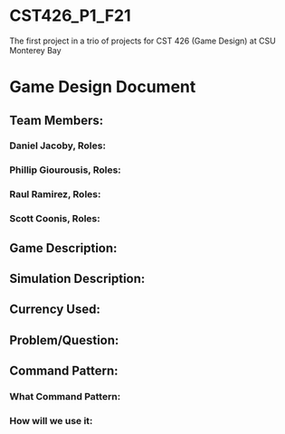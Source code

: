 # CST426_P1_F21
The first project in a trio of projects for CST 426 (Game Design) at CSU Monterey Bay


# Game Design Document
## Team Members: 
### Daniel Jacoby, Roles:
### Phillip Giourousis, Roles:
### Raul Ramirez, Roles:
### Scott Coonis, Roles:


## Game Description:

## Simulation Description:

## Currency Used:

## Problem/Question:

## Command Pattern:
### What Command Pattern:

### How will we use it:


